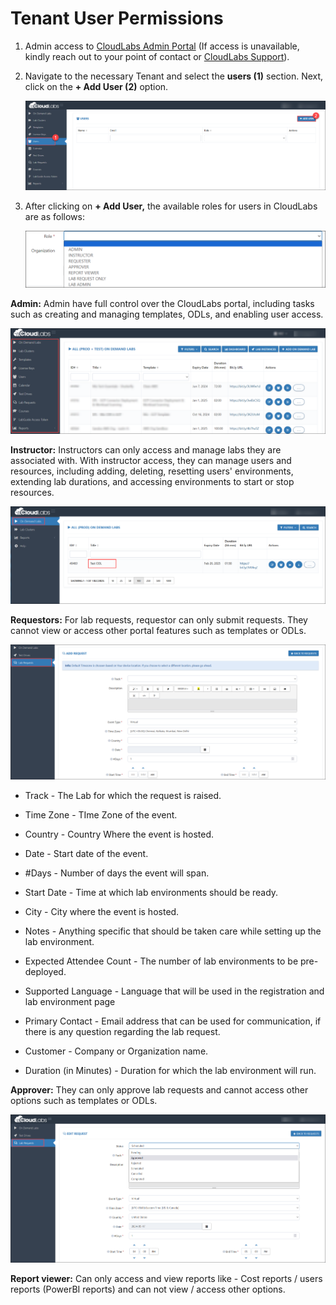 # Tenant User Permissions  

1. Admin access to [CloudLabs Admin Portal](https://admin.cloudlabs.ai/) (If access is unavailable, kindly reach out to your point of contact or [CloudLabs Support](https://docs.cloudlabs.ai/RequestSupport)).

2. Navigate to the necessary Tenant and select the **users (1)** section. Next, click on the **+ Add User (2)** option.

   ![](./Images/adduser.png)

3. After clicking on **+ Add User,** the available roles for users in CloudLabs are as follows:

   ![](./Images/allroles.png)

**Admin:** Admin have full control over the CloudLabs portal, including tasks such as creating and managing templates, ODLs, and enabling user access.

![](./Images/Admin.png)
 
**Instructor:** Instructors can only access and manage labs they are associated with. With instructor access, they can manage users and resources, including adding, deleting, resetting users' environments, extending lab durations, and accessing environments to start or stop resources.

![](./Images/Instructor.png)
 
**Requestors:** For lab requests, requestor can only submit requests. They cannot view or access other portal features such as templates or ODLs.

![](./Images/Requestor.png)

 - Track - The Lab for which the request is raised. 

 - Time Zone  - TIme Zone of the event. 

 - Country - Country Where the event is hosted. 

 - Date - Start date of the event.

 - #Days - Number of days the event will span. 
 
 - Start Date - Time at which lab environments should be ready. 

 - City - City where the event is hosted.

 - Notes - Anything specific that should be taken care while setting up the lab environment. 

 - Expected Attendee Count  - The number of lab environments to be pre-deployed. 

 -  Supported Language - Language that will be used in the registration and lab environment page

 -  Primary Contact - Email address that can be used for communication, if there is any question regarding the lab request. 

 -  Customer - Company or Organization name. 
 
 -  Duration (in Minutes) - Duration for which the lab environment will run. 

**Approver:** They can only approve lab requests and cannot access other options such as templates or ODLs.

![](./Images/approver.png)
 
**Report viewer:** Can only access and view reports like - Cost reports / users reports (PowerBI reports) and can not view / access other options. 
 
 
